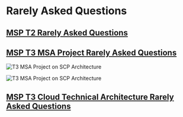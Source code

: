 # Rarely Asked Questions

## [MSP T2 Rarely Asked Questions](https://github.com/t2yijaeho/T2-RAQ/blob/matia/MSP%20T2%20QnA.md)

## [MSP T3 MSA Project Rarely Asked Questions](https://github.com/t2yijaeho/T2-RAQ/blob/matia/MSP%20T3%20MSA%20Project%20QnA.md)

![T3 MSA Project on SCP Architecture](T3%20MSA%20Project%20Architecture/T3%20MSA%20Project%20on%20SCP%20Architecture.gif)

![T3 MSA Project on SCP Architecture](T3%20MSA%20Project%20Architecture/T3%20MSA%20Project%20on%20AWS%20Architecture.gif)

## [MSP T3 Cloud Technical Architecture Rarely Asked Questions](https://github.com/t2yijaeho/T2-RAQ/blob/matia/MSP%20T3%20CTA%20QnA.md)
